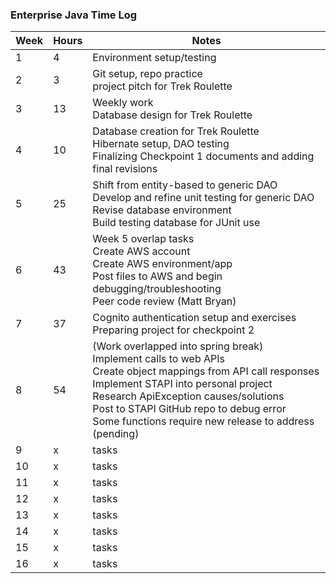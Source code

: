 ### Enterprise Java Time Log

| Week | Hours | Notes                                                                                                                                                                                                                                                                                                                |
|------|-------|----------------------------------------------------------------------------------------------------------------------------------------------------------------------------------------------------------------------------------------------------------------------------------------------------------------------|
| 1    | 4     | Environment setup/testing                                                                                                                                                                                                                                                                                            |
| 2    | 3     | Git setup, repo practice<br/>project pitch for Trek Roulette                                                                                                                                                                                                                                                         |
| 3    | 13    | Weekly work<br/>Database design for Trek Roulette                                                                                                                                                                                                                                                                    |
| 4    | 10    | Database creation for Trek Roulette<br/>Hibernate setup, DAO testing<br/>Finalizing Checkpoint 1 documents and adding final revisions                                                                                                                                                                                |
| 5    | 25    | Shift from entity-based to generic DAO<br/>Develop and refine unit testing for generic DAO<br/>Revise database environment<br/>Build testing database for JUnit use                                                                                                                                                  |
| 6    | 43    | Week 5 overlap tasks<br/>Create AWS account<br/>Create AWS environment/app<br/>Post files to AWS and begin debugging/troubleshooting<br/>Peer code review (Matt Bryan)                                                                                                                                               |
| 7    | 37    | Cognito authentication setup and exercises<br/>Preparing project for checkpoint 2                                                                                                                                                                                                                                    |
| 8    | 54    | (Work overlapped into spring break)<br/>Implement calls to web APIs<br/>Create object mappings from API call responses<br/>Implement STAPI into personal project<br/>Research ApiException causes/solutions<br/>Post to STAPI GitHub repo to debug error<br/>Some functions require new release to address (pending) |
| 9    | x     | tasks                                                                                                                                                                                                                                                                                                                |
| 10   | x     | tasks                                                                                                                                                                                                                                                                                                                |
| 11   | x     | tasks                                                                                                                                                                                                                                                                                                                |
| 12   | x     | tasks                                                                                                                                                                                                                                                                                                                |
| 13   | x     | tasks                                                                                                                                                                                                                                                                                                                |
| 14   | x     | tasks                                                                                                                                                                                                                                                                                                                |
| 15   | x     | tasks                                                                                                                                                                                                                                                                                                                |
| 16   | x     | tasks                                                                                                                                                                                                                                                                                                                |
